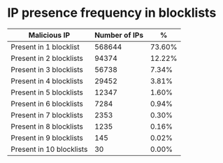 # IP presence frequency in blocklists
| Malicious IP | Number of IPs | % |
|----|----|----|
| Present in 1 blocklist | 568644 | 73.60% |
| Present in 2 blocklists | 94374 | 12.22% |
| Present in 3 blocklists | 56738 | 7.34% |
| Present in 4 blocklists | 29452 | 3.81% |
| Present in 5 blocklists | 12347 | 1.60% |
| Present in 6 blocklists | 7284 | 0.94% |
| Present in 7 blocklists | 2353 | 0.30% |
| Present in 8 blocklists | 1235 | 0.16% |
| Present in 9 blocklists | 145 | 0.02% |
| Present in 10 blocklists | 30 | 0.00% |
